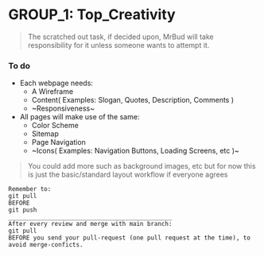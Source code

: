 # GROUP_1: Top_Creativity
> The scratched out task, if decided upon, MrBud will take responsibility for it unless someone wants to attempt it.
### To do
* Each webpage needs:
  * A Wireframe
  * Content( Examples: Slogan, Quotes, Description, Comments )
  * ~Responsiveness~
* All pages will make use of the same:
  * Color Scheme
  * Sitemap
  * Page Navigation
  * ~Icons( Examples: Navigation Buttons, Loading Screens, etc )~
  
> You could add more such as background images, etc but for now this is just the basic/standard layout workflow if everyone agrees

```
Remember to:
git pull
BEFORE
git push
______________________________________________
After every review and merge with main branch:
git pull
BEFORE you send your pull-request (one pull request at the time), to avoid merge-conficts.
```

